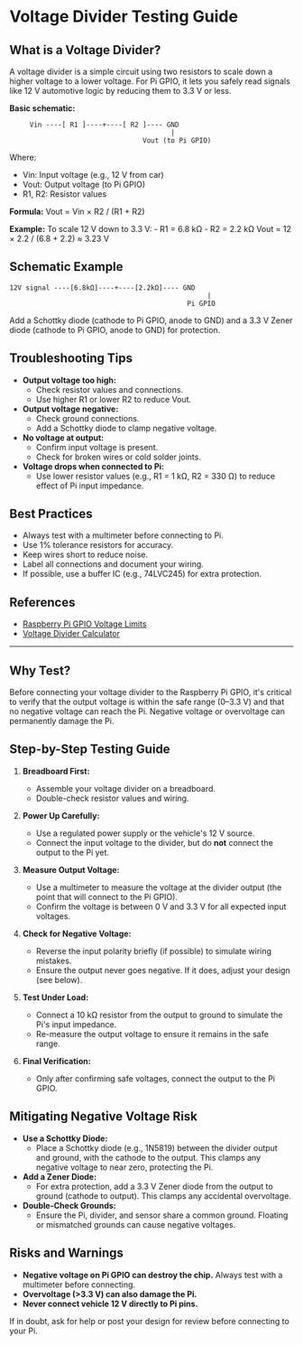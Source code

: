 
# Voltage Divider Testing Guide

## What is a Voltage Divider?
A voltage divider is a simple circuit using two resistors to scale down a higher voltage to a lower voltage. For Pi GPIO, it lets you safely read signals like 12 V automotive logic by reducing them to 3.3 V or less.

**Basic schematic:**

```
	 Vin ----[ R1 ]----+----[ R2 ]---- GND
										|
								 Vout (to Pi GPIO)
```

Where:
- Vin: Input voltage (e.g., 12 V from car)
- Vout: Output voltage (to Pi GPIO)
- R1, R2: Resistor values

**Formula:**
		Vout = Vin × R2 / (R1 + R2)

**Example:**
To scale 12 V down to 3.3 V:
		- R1 = 6.8 kΩ
		- R2 = 2.2 kΩ
		Vout = 12 × 2.2 / (6.8 + 2.2) ≈ 3.23 V

## Schematic Example

```
12V signal ----[6.8kΩ]----+----[2.2kΩ]---- GND
												 |
											Pi GPIO
```

Add a Schottky diode (cathode to Pi GPIO, anode to GND) and a 3.3 V Zener diode (cathode to Pi GPIO, anode to GND) for protection.

## Troubleshooting Tips

- **Output voltage too high:**
	- Check resistor values and connections.
	- Use higher R1 or lower R2 to reduce Vout.
- **Output voltage negative:**
	- Check ground connections.
	- Add a Schottky diode to clamp negative voltage.
- **No voltage at output:**
	- Confirm input voltage is present.
	- Check for broken wires or cold solder joints.
- **Voltage drops when connected to Pi:**
	- Use lower resistor values (e.g., R1 = 1 kΩ, R2 = 330 Ω) to reduce effect of Pi input impedance.

## Best Practices

- Always test with a multimeter before connecting to Pi.
- Use 1% tolerance resistors for accuracy.
- Keep wires short to reduce noise.
- Label all connections and document your wiring.
- If possible, use a buffer IC (e.g., 74LVC245) for extra protection.

## References

- [Raspberry Pi GPIO Voltage Limits](https://www.raspberrypi.com/documentation/computers/raspberry-pi.html#gpio-voltage-levels)
- [Voltage Divider Calculator](https://www.digikey.com/en/resources/conversion-calculators/conversion-calculator-voltage-divider)

---

## Why Test?
Before connecting your voltage divider to the Raspberry Pi GPIO, it's critical to verify that the output voltage is within the safe range (0–3.3 V) and that no negative voltage can reach the Pi. Negative voltage or overvoltage can permanently damage the Pi.

## Step-by-Step Testing Guide

1. **Breadboard First:**
	- Assemble your voltage divider on a breadboard.
	- Double-check resistor values and wiring.

2. **Power Up Carefully:**
	- Use a regulated power supply or the vehicle's 12 V source.
	- Connect the input voltage to the divider, but do **not** connect the output to the Pi yet.

3. **Measure Output Voltage:**
	- Use a multimeter to measure the voltage at the divider output (the point that will connect to the Pi GPIO).
	- Confirm the voltage is between 0 V and 3.3 V for all expected input voltages.

4. **Check for Negative Voltage:**
	- Reverse the input polarity briefly (if possible) to simulate wiring mistakes.
	- Ensure the output never goes negative. If it does, adjust your design (see below).

5. **Test Under Load:**
	- Connect a 10 kΩ resistor from the output to ground to simulate the Pi's input impedance.
	- Re-measure the output voltage to ensure it remains in the safe range.

6. **Final Verification:**
	- Only after confirming safe voltages, connect the output to the Pi GPIO.

## Mitigating Negative Voltage Risk

- **Use a Schottky Diode:**
  - Place a Schottky diode (e.g., 1N5819) between the divider output and ground, with the cathode to the output. This clamps any negative voltage to near zero, protecting the Pi.
- **Add a Zener Diode:**
  - For extra protection, add a 3.3 V Zener diode from the output to ground (cathode to output). This clamps any accidental overvoltage.
- **Double-Check Grounds:**
  - Ensure the Pi, divider, and sensor share a common ground. Floating or mismatched grounds can cause negative voltages.

## Risks and Warnings

- **Negative voltage on Pi GPIO can destroy the chip.** Always test with a multimeter before connecting.
- **Overvoltage (>3.3 V) can also damage the Pi.**
- **Never connect vehicle 12 V directly to Pi pins.**

If in doubt, ask for help or post your design for review before connecting to your Pi.
